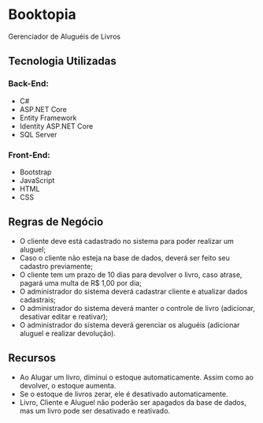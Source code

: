 # Booktopia
Gerenciador de Aluguéis de Livros

## Tecnologia Utilizadas

### Back-End:
- C#
- ASP.NET Core
- Entity Framework
- Identity ASP.NET Core
- SQL Server

### Front-End:
- Bootstrap
- JavaScript
- HTML
- CSS

## Regras de Negócio
- O cliente deve está cadastrado no sistema para poder realizar um aluguel;
- Caso o cliente não esteja na base de dados, deverá ser feito seu cadastro previamente;
- O cliente tem um prazo de 10 dias para devolver o livro, caso atrase, pagará uma multa de R$ 1,00 por dia;
- O administrador do sistema deverá cadastrar cliente e atualizar dados cadastrais;
- O administrador do sistema deverá manter o controle de livro (adicionar, desativar editar e reativar);
- O administrador do sistema deverá gerenciar os aluguéis (adicionar aluguel e realizar devolução).

## Recursos
- Ao Alugar um livro, diminui o estoque automaticamente. Assim como ao devolver, o estoque aumenta.
- Se o estoque de livros zerar, ele é desativado automaticamente.
- Livro, Cliente e Aluguel não poderão ser apagados da base de dados, mas um livro pode ser desativado e reativado.
